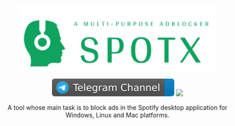   <p align="center">
  <a href="https://github.com/SpotX-CLI/SpotX-Win/releases"><img src="https://github.com/SpotX-CLI/.github/raw/main/.github/Pic/logo.png" />
</p>

<p align="center">        
      <a href="https://t.me/spotify_windows_mod"><img src="https://raw.githubusercontent.com/SpotX-CLI/.github/main/.github/Pic/Shields/tg.svg"></a>
      <a href="https://discord.gg/p43cusgUPm"><img src="https://discord.com/api/guilds/807273906872123412/widget.png"></a>
      </p>
 
<p align="center"> 
A tool whose main task is to block ads in the Spotify desktop application for Windows, Linux and Mac platforms.
</p>
